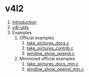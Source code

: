 # v4l2

1.  [Introduction](introduciton.md)
1.  [v4l-utils](v4l-utils.md)
1.  Examples
    1.  Official examples
        1. [take_pictures_docs.c](take_pictures_docs.c)
        1. [take_pictures_contrib.c](take_pictures_contrib.c)
        1. [window_show_opengl.c](window_show_opengl.c)
    1.  Minimized official examples
        1. [take_pictures_docs_min.c](take_pictures_docs_min.c)
        1. [window_show_opengl_min.c](window_show_opengl_min.c)
